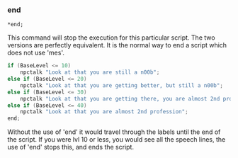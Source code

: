 ### end
```
*end;
```

This command will stop the execution for this particular script. The two
versions are perfectly equivalent. It is the normal way to end a script which
does not use 'mes'.

```c
if (BaseLevel <= 10)
	npctalk "Look at that you are still a n00b";
else if (BaseLevel <= 20)
	npctalk "Look at that you are getting better, but still a n00b";
else if (BaseLevel <= 30)
	npctalk "Look at that you are getting there, you are almost 2nd profession now right???";
else if (BaseLevel <= 40)
	npctalk "Look at that you are almost 2nd profession";
end;
```

Without the use of 'end' it would travel through the labels until the end of the
script. If you were lvl 10 or less, you would see all the speech lines, the use
of 'end' stops this, and ends the script.

